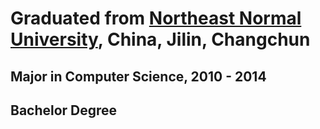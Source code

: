 # Graduated from [Northeast Normal University](http://www.nenu.edu.cn/), China, Jilin, Changchun

## Major in Computer Science, 2010 - 2014

## Bachelor Degree
